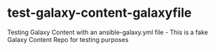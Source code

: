 # test-galaxy-content-galaxyfile
Testing Galaxy Content with an ansible-galaxy.yml file - This is a fake Galaxy Content Repo for testing purposes
